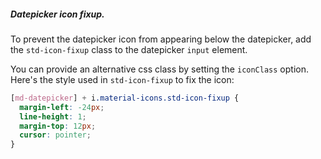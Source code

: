 ##### Datepicker icon fixup.

To prevent the datepicker icon from appearing below the datepicker, add the `std-icon-fixup` class to the datepicker `input` element.

You can provide an alternative css class by setting the `iconClass` option. Here's the style used in `std-icon-fixup` to fix the icon:

```css
[md-datepicker] + i.material-icons.std-icon-fixup {
  margin-left: -24px;
  line-height: 1;
  margin-top: 12px;
  cursor: pointer;
}
```
